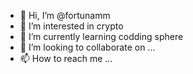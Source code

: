 - 👋 Hi, I’m @fortunamm
- 👀 I’m interested in crypto
- 🌱 I’m currently learning codding sphere
- 💞️ I’m looking to collaborate on ...
- 📫 How to reach me ...

<!---
fortunamm/fortunamm is a ✨ special ✨ repository because its `README.md` (this file) appears on your GitHub profile.
You can click the Preview link to take a look at your changes.
--->
